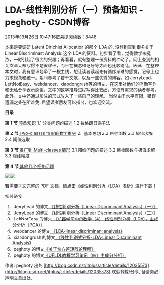 
# LDA-线性判别分析（一）预备知识 - peghoty - CSDN博客


2013年09月26日 10:47:16[皮果提](https://me.csdn.net/peghoty)阅读数：8448



本来是要调研 Latent Dirichlet Allocation 的那个 LDA 的, 没想到查到很多关于 Linear Discriminant Analysis 这个 LDA 的资料。初步看了看，觉得数学味挺浓，一时引起了很大的兴趣；再看看，就有整理一份资料的冲动了。网上查到的相关文章大都写得不是很详细，而且在概念和记号等方面也比较混乱，因此，在整理本文时，我有意识地牵了一根主线，想让读者读起来有循序渐进的感觉，记号上也力求规范和统一。期间参考了若干文献，以及一些优秀的博客，如 JerryLead、LeftNotEasy、webdancer、xiaodongrush等的博文，在这里对他们的辛勤写作和无私分享表示感谢。文中的数学推导过程写得比较细，方便有需求的读者参考。此外，文中还通过加注的形式放入了一些自己的理解。 当然由于水平有限，错误遗漏之处在所难免, 希望读者朋友可以指出，也欢迎交流。

**目录**

**第 1 节**[
预备知识](http://blog.csdn.net/itplus/article/details/12035573)
1.1 分类问题的描述
1.2 拉格朗日乘子法

**第 2 节**[
Two-classes 情形的数学推导](http://blog.csdn.net/itplus/article/details/12038357)
2.1 基本思想
2.2 目标函数
2.3 极值求解
2.4 阀值选取

**第 3 节**[
推广到 Multi-classes 情形](http://blog.csdn.net/itplus/article/details/12038441)
3.1 降维问题的描述
3.2 目标函数与极值求解
3.3 降维幅度

**第 4 节**[
其他几个相关问题](http://blog.csdn.net/itplus/article/details/12038653)

![](https://img-blog.csdn.net/20130926101430531)![](https://img-blog.csdn.net/20130926101526468)

若需要本文完整的 PDF 文档，请点击[《线性判别分析（LDA）浅析》](http://download.csdn.net/detail/peghoty/6322919)进行下载！

相关链接
1.  JerryLead 的博文[
《线性判别分析（Linear Discriminant Analysis）（一）》](http://www.cnblogs.com/jerrylead/archive/2011/04/21/2024384.html)
2.  JerryLead 的博文[
《线性判别分析（Linear Discriminant Analysis）（二）》](http://www.cnblogs.com/jerrylead/archive/2011/04/21/2024389.html)
3.  LeftNotEasy 的博文[
《机器学习中的数学（4）-线性判别分析（LDA），主成分分析（PCA）》](http://www.cnblogs.com/LeftNotEasy/archive/2011/01/08/lda-and-pca-machine-learning.html)
4.  webdancer 的博文[
《LDA-linear discriminant analysis》](http://webdancer.is-programmer.com/2013/2/28/lda.37867.html)
5.  xiaodongrush 的博文[
《线性判别式分析-LDA-Linear Discriminant Analysis》](http://www.cnblogs.com/pangxiaodong/archive/2011/10/21/2218484.html)
6.  peghoty 的博文[《关于协方差矩阵的理解》](http://blog.csdn.net/itplus/article/details/11452743)
7.  peghoty 的博文[《UFLDL教程学习笔记（四）主成分分析》](http://blog.csdn.net/itplus/article/details/11451327)


作者: peghoty
出处:[http://blog.csdn.net/itplus/article/details/12035573](http://blog.csdn.net/itplus/article/details/12035573)
欢迎转载/分享, 但请务必声明文章出处.



